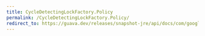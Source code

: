 ```yaml
---
title: CycleDetectingLockFactory.Policy
permalink: /CycleDetectingLockFactory.Policy/
redirect_to: https://guava.dev/releases/snapshot-jre/api/docs/com/google/common/util/concurrent/CycleDetectingLockFactory.Policy.html
---
```

